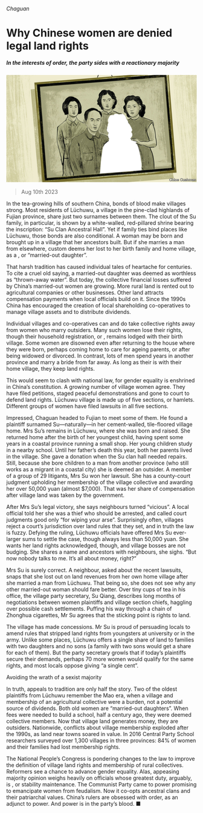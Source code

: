 ###### Chaguan

# Why Chinese women are denied legal land rights 

##### In the interests of order, the party sides with a reactionary majority 

![image](images/20230812_CND001.jpg) 

> Aug 10th 2023 

In the tea-growing hills of southern China, bonds of blood make villages strong. Most residents of Lüchuwu, a village in the pine-clad highlands of Fujian province, share just two surnames between them. The clout of the Su family, in particular, is shown by a white-walled, red-pillared shrine bearing the inscription: “Su Clan Ancestral Hall”. Yet if family ties bind places like Lüchuwu, those bonds are also conditional. A woman may be born and brought up in a village that her ancestors built. But if she marries a man from elsewhere, custom deems her lost to her birth family and home village, as a , or “married-out daughter”. 

That harsh tradition has caused individual tales of heartache for centuries. To cite a cruel old saying, a married-out daughter was deemed as worthless as “thrown-away water”. But today, the collective financial losses suffered by China’s married-out women are growing. More rural land is rented out to agricultural companies or other businesses. Other land attracts compensation payments when local officials build on it. Since the 1990s China has encouraged the creation of local shareholding co-operatives to manage village assets and to distribute dividends.

Individual villages and co-operatives can and do take collective rights away from women who marry outsiders. Many such women lose their rights, though their household registration, or , remains lodged with their birth village. Some women are disowned even after returning to the house where they were born, perhaps coming home to care for ageing parents, or after being widowed or divorced. In contrast, lots of men spend years in another province and marry a bride from far away. As long as their is with their home village, they keep land rights.

This would seem to clash with national law, for gender equality is enshrined in China’s constitution. A growing number of village women agree. They have filed petitions, staged peaceful demonstrations and gone to court to defend land rights. Lüchuwu village is made up of five sections, or hamlets. Different groups of women have filed lawsuits in all five sections. 

Impressed, Chaguan headed to Fujian to meet some of them. He found a plaintiff surnamed Su—naturally—in her cement-walled, tile-floored village home. Mrs Su’s remains in Lüchuwu, where she was born and raised. She returned home after the birth of her youngest child, having spent some years in a coastal province running a small shop. Her young children study in a nearby school. Until her father’s death this year, both her parents lived in the village. She gave a donation when the Su clan hall needed repairs. Still, because she bore children to a man from another province (who still works as a migrant in a coastal city) she is deemed an outsider. A member of a group of 29 litigants, Mrs Su won her lawsuit. She has a county-court judgment upholding her membership of the village collective and awarding her over 50,000 yuan (almost $7,000). That was her share of compensation after village land was taken by the government. 

After Mrs Su’s legal victory, she says neighbours turned “vicious”. A local official told her she was a thief who should be arrested, and called court judgments good only “for wiping your arse”. Surprisingly often, villages reject a court’s jurisdiction over land rules that they set, and in truth the law is fuzzy. Defying the ruling, Lüchuwu officials have offered Mrs Su ever-larger sums to settle the case, though always less than 50,000 yuan. She wants her land rights acknowledged, though, and village bosses are not budging. She shares a name and ancestors with neighbours, she sighs. “But now nobody talks to me. It’s all about money, right?”

Mrs Su is surely correct. A neighbour, asked about the recent lawsuits, snaps that she lost out on land revenues from her own home village after she married a man from Lüchuwu. That being so, she does not see why any other married-out woman should fare better. Over tiny cups of tea in his office, the village party secretary, Su Qiang, describes long months of negotiations between women plaintiffs and village section chiefs, haggling over possible cash settlements. Puffing his way through a chain of Zhonghua cigarettes, Mr Su agrees that the sticking point is rights to land. 

The village has made concessions. Mr Su is proud of persuading locals to amend rules that stripped land rights from youngsters at university or in the army. Unlike some places, Lüchuwu offers a single share of land to families with two daughters and no sons (a family with two sons would get a share for each of them). But the party secretary growls that if today’s plaintiffs secure their demands, perhaps 70 more women would qualify for the same rights, and most locals oppose giving “a single cent”. 

Avoiding the wrath of a sexist majority

In truth, appeals to tradition are only half the story. Two of the oldest plaintiffs from Lüchuwu remember the Mao era, when a village and membership of an agricultural collective were a burden, not a potential source of dividends. Both old women are “married-out daughters”. When fees were needed to build a school, half a century ago, they were deemed collective members. Now that village land generates money, they are outsiders. Nationwide, conflicts about village membership exploded after the 1990s, as land near towns soared in value. In 2016 Central Party School researchers surveyed over 1,300 villages in three provinces: 84% of women and their families had lost membership rights.

The National People’s Congress is pondering changes to the law to improve the definition of village land rights and membership of rural collectives. Reformers see a chance to advance gender equality. Alas, appeasing majority opinion weighs heavily on officials whose greatest duty, arguably, is , or stability maintenance. The Communist Party came to power promising to emancipate women from feudalism. Now it co-opts ancestral clans and their patriarchal values. China’s rulers are obsessed with order, as an adjunct to power. And power is in the party’s blood. ■






